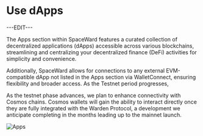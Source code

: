 ﻿---
sidebar_position: 9
---

# Use dApps

---EDIT---

The Apps section within SpaceWard features a curated collection of decentralized applications (dApps) accessible across various blockchains, streamlining and centralizing your decentralized finance (DeFi) activities for simplicity and convenience.

Additionally, SpaceWard allows for connections to any external EVM-compatible dApp not listed in the Apps section via WalletConnect, ensuring flexibility and broader access. As the Testnet period progresses, 

As the testnet phase advances, we plan to enhance connectivity with Cosmos chains. Cosmos wallets will gain the ability to interact directly once they are fully integrated with the Warden Protocol, a development we anticipate completing in the months leading up to the mainnet launch.

![Apps](https://i.ibb.co/yhM0drs/apps.png)
